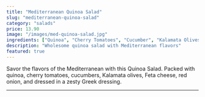 ```yaml
---
title: "Mediterranean Quinoa Salad"
slug: "mediterranean-quinoa-salad"
category: "salads"
price: 13.90
image: "/images/med-quinoa-salad.jpg"
ingredients: ["Quinoa", "Cherry Tomatoes", "Cucumber", "Kalamata Olives", "Feta Cheese", "Red Onion", "Greek Dressing"]
description: "Wholesome quinoa salad with Mediterranean flavors"
featured: true
---
```


Savor the flavors of the Mediterranean with this Quinoa Salad. Packed with quinoa, cherry tomatoes, cucumbers, Kalamata olives, Feta cheese, red onion, and dressed in a zesty Greek dressing.

---